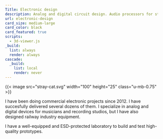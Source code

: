 ```yaml
---
Title: Electronic design
description: Analog and digital circuit design. Audio processors for stage and studio.
url: electronic-design
card_size: medium-large
card_color: black
card_featured: true
scripts:
  - 3d-viewer.js
_build:
  list: always
  render: always
cascade:
  _build:
    list: local
    render: never
---
```



{{< image src="stray-cat.svg" width="100" height="25" class="u-mb-0.75" >}}

I have been doing commercial electronic projects since 2012. I have succesfully delivered several dozens of them. I specialize in analog and digital devices for musicians and recording studios, but I have also designed railway industry equipment.

I have a well-equipped and ESD-protected laboratory to build and test high-quality prototypes.
